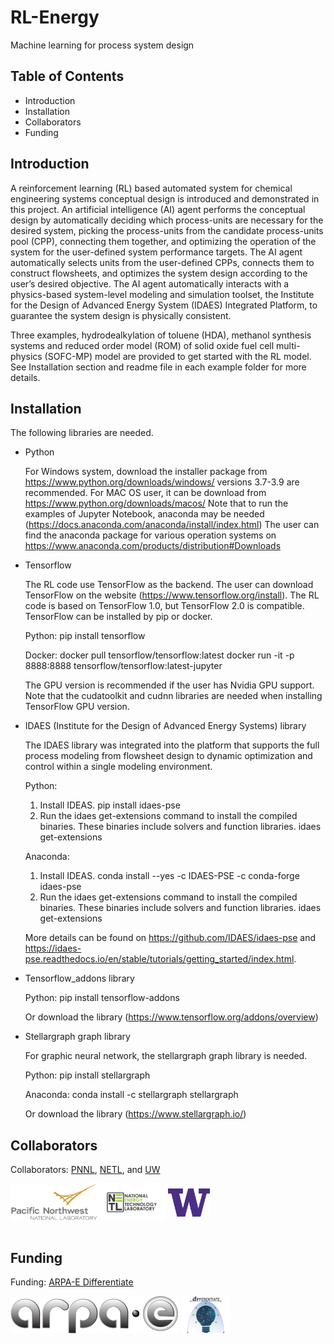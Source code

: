 # RL-Energy
Machine learning for process system design
## Table of Contents
* Introduction
* Installation
* Collaborators
* Funding
## Introduction
A reinforcement learning (RL) based automated system for chemical engineering systems conceptual design is introduced and demonstrated in this project. An artificial intelligence (AI) agent performs the conceptual design by automatically deciding which process-units are necessary for the desired system, picking the process-units from the candidate process-units pool (CPP), connecting them together, and optimizing the operation of the system for the user-defined system performance targets. The AI agent automatically selects units from the user-defined CPPs, connects them to construct flowsheets, and optimizes the system design according to the user’s desired objective. The AI agent automatically interacts with a physics-based system-level modeling and simulation toolset, the Institute for the Design of Advanced Energy System (IDAES) Integrated Platform, to guarantee the system design is physically consistent.

Three examples, hydrodealkylation of toluene (HDA), methanol synthesis systems and reduced order model (ROM) of solid oxide fuel cell multi-physics (SOFC-MP) model are provided to get started with the RL model. See Installation section and readme file in each example folder for more details.
## Installation

The following libraries are needed.
* Python

  For Windows system, download the installer package from https://www.python.org/downloads/windows/ versions 3.7-3.9 are recommended. For MAC OS user, it can be   download from https://www.python.org/downloads/macos/ 
Note that to run the examples of Jupyter Notebook, anaconda may be needed (https://docs.anaconda.com/anaconda/install/index.html)
The user can find the anaconda package for various operation systems on https://www.anaconda.com/products/distribution#Downloads 
* Tensorflow

  The RL code use TensorFlow as the backend. The user can download TensorFlow on the website (https://www.tensorflow.org/install). The RL code is based on TensorFlow 1.0, but TensorFlow 2.0 is compatible. TensorFlow can be installed by pip or docker. 

  Python:
  pip install tensorflow

  Docker:
  docker pull tensorflow/tensorflow:latest 
  docker run -it -p 8888:8888 tensorflow/tensorflow:latest-jupyter

  The GPU version is recommended if the user has Nvidia GPU support. Note that the cudatoolkit and cudnn libraries are needed when installing TensorFlow GPU version.
* IDAES (Institute for the Design of Advanced Energy Systems) library
  
  The IDAES library was integrated into the platform that supports the full process modeling from flowsheet design to dynamic optimization and control within a single modeling environment.

  Python:
  1.	Install IDEAS.
  pip install idaes-pse
  2.	Run the idaes get-extensions command to install the compiled binaries. These binaries include solvers and function libraries.
  idaes get-extensions

  Anaconda:
  1.	Install IDEAS.
  conda install --yes -c IDAES-PSE -c conda-forge idaes-pse
  2.	Run the idaes get-extensions command to install the compiled binaries. These binaries include solvers and function libraries.
  idaes get-extensions

  More details can be found on https://github.com/IDAES/idaes-pse and https://idaes-pse.readthedocs.io/en/stable/tutorials/getting_started/index.html.


* Tensorflow_addons library 
  
  Python:
  pip install tensorflow-addons

  Or download the library (https://www.tensorflow.org/addons/overview)
  
* Stellargraph graph library
  
  For graphic neural network, the stellargraph graph library is needed. 

  Python:
  pip install stellargraph

  Anaconda:
  conda install -c stellargraph stellargraph

  Or download the library (https://www.stellargraph.io/) 

## Collaborators
Collaborators: [PNNL](https://www.pnnl.gov/), [NETL](https://www.netl.doe.gov/), and [UW](https://www.washington.edu/) 

<img src="./docs/images/Pacific_Northwest_National_Laboratory_logo.svg.png" alt="PNNL-logo" height="60" img align="left"> <img src="./docs/images/NETL.png" alt="NETL-logo" height="60" img align="center"> <img src="./docs/images/UW.png" alt="UW-logo" height="45" img align="center"> 
<br/><br/>

## Funding
Funding: [ARPA-E Differentiate](https://arpa-e.energy.gov/technologies/programs/differentiate)

<img src="./docs/images/ARPA-E_logo_2021.png" alt="ARPAE-logo" height="60" img align="center"> <img src="./docs/images/Differentiate.png" alt="differentiate-logo" height="60" img align="center">  
<br/><br/>

